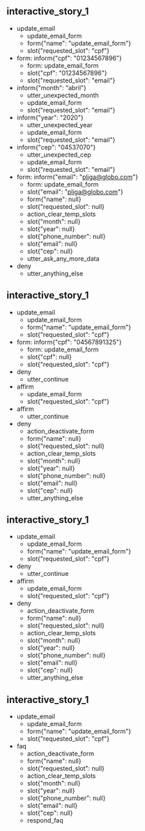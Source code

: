 
## interactive_story_1
* update_email
    - update_email_form
    - form{"name": "update_email_form"}
    - slot{"requested_slot": "cpf"}
* form: inform{"cpf": "01234567896"}
    - form: update_email_form
    - slot{"cpf": "01234567896"}
    - slot{"requested_slot": "email"}
* inform{"month": "abril"}
    - utter_unexpected_month
    - update_email_form
    - slot{"requested_slot": "email"}
* inform{"year": "2020"}
    - utter_unexpected_year
    - update_email_form
    - slot{"requested_slot": "email"}
* inform{"cep": "04537070"}
    - utter_unexpected_cep
    - update_email_form
    - slot{"requested_slot": "email"}
* form: inform{"email": "pliga@globo.com"}
    - form: update_email_form
    - slot{"email": "pliga@globo.com"}
    - form{"name": null}
    - slot{"requested_slot": null}
    - action_clear_temp_slots
    - slot{"month": null}
    - slot{"year": null}
    - slot{"phone_number": null}
    - slot{"email": null}
    - slot{"cep": null}
    - utter_ask_any_more_data
* deny
    - utter_anything_else

## interactive_story_1
* update_email
    - update_email_form
    - form{"name": "update_email_form"}
    - slot{"requested_slot": "cpf"}
* form: inform{"cpf": "04567891325"}
    - form: update_email_form
    - slot{"cpf": null}
    - slot{"requested_slot": "cpf"}
* deny
    - utter_continue
* affirm
    - update_email_form
    - slot{"requested_slot": "cpf"}
* affirm
    - utter_continue
* deny
    - action_deactivate_form
    - form{"name": null}
    - slot{"requested_slot": null}
    - action_clear_temp_slots
    - slot{"month": null}
    - slot{"year": null}
    - slot{"phone_number": null}
    - slot{"email": null}
    - slot{"cep": null}
    - utter_anything_else

## interactive_story_1
* update_email
    - update_email_form
    - form{"name": "update_email_form"}
    - slot{"requested_slot": "cpf"}
* deny
    - utter_continue
* affirm
    - update_email_form
    - slot{"requested_slot": "cpf"}
* deny
    - action_deactivate_form
    - form{"name": null}
    - slot{"requested_slot": null}
    - action_clear_temp_slots
    - slot{"month": null}
    - slot{"year": null}
    - slot{"phone_number": null}
    - slot{"email": null}
    - slot{"cep": null}
    - utter_anything_else
    
## interactive_story_1
* update_email
    - update_email_form
    - form{"name": "update_email_form"}
    - slot{"requested_slot": "cpf"}
* faq
    - action_deactivate_form
    - form{"name": null}
    - slot{"requested_slot": null}
    - action_clear_temp_slots
    - slot{"month": null}
    - slot{"year": null}
    - slot{"phone_number": null}
    - slot{"email": null}
    - slot{"cep": null}
    - respond_faq
